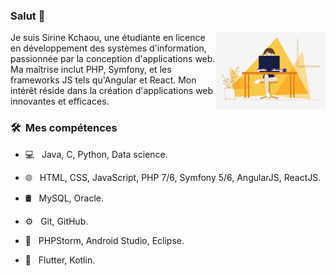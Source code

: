### Salut 👋

<img width="35%" align="right" alt="Github" src="https://github.com/SirineKchaou/SirineKchaou/blob/main/ezgif.com-crop.gif" />

Je suis Sirine Kchaou, une étudiante en licence en développement des systèmes d'information, passionnée par la conception d'applications web. Ma maîtrise inclut PHP, Symfony, et les frameworks JS tels qu'Angular et React. Mon intérêt réside dans la création d'applications web innovantes et efficaces.

<h3> 🛠 &nbsp;Mes compétences</h3>

- 💻 &nbsp;
  Java, C, Python, Data science. <br>
  
- 🌐 &nbsp;
  HTML, CSS, JavaScript, PHP 7/6, Symfony 5/6, AngularJS, ReactJS. <br>
  
- 🛢 &nbsp;
  MySQL, Oracle. <br>
  
- ⚙️ &nbsp;
  Git, GitHub. <br>
  
- 🔧 &nbsp;
  PHPStorm, Android Studio, Eclipse.<br>
  
- 📱 &nbsp;
  Flutter, Kotlin.



